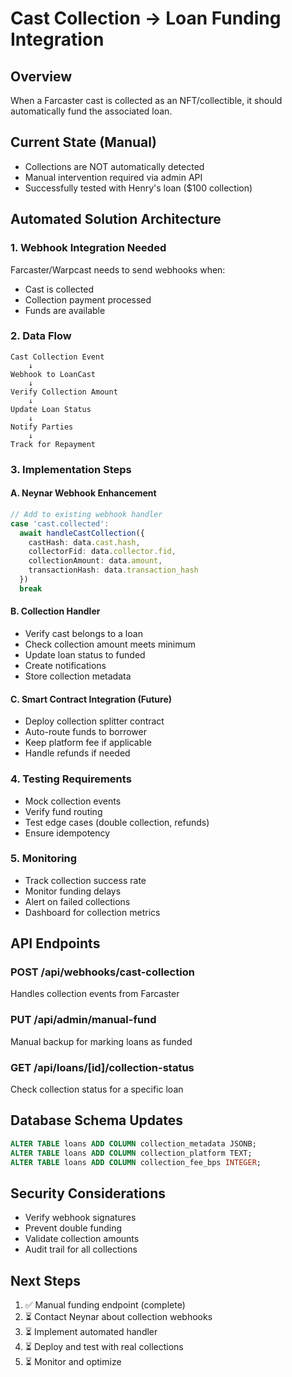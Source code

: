 # Cast Collection → Loan Funding Integration

## Overview
When a Farcaster cast is collected as an NFT/collectible, it should automatically fund the associated loan.

## Current State (Manual)
- Collections are NOT automatically detected
- Manual intervention required via admin API
- Successfully tested with Henry's loan ($100 collection)

## Automated Solution Architecture

### 1. Webhook Integration Needed
Farcaster/Warpcast needs to send webhooks when:
- Cast is collected
- Collection payment processed
- Funds are available

### 2. Data Flow
```
Cast Collection Event
    ↓
Webhook to LoanCast
    ↓
Verify Collection Amount
    ↓
Update Loan Status
    ↓
Notify Parties
    ↓
Track for Repayment
```

### 3. Implementation Steps

#### A. Neynar Webhook Enhancement
```typescript
// Add to existing webhook handler
case 'cast.collected':
  await handleCastCollection({
    castHash: data.cast.hash,
    collectorFid: data.collector.fid,
    collectionAmount: data.amount,
    transactionHash: data.transaction_hash
  })
  break
```

#### B. Collection Handler
- Verify cast belongs to a loan
- Check collection amount meets minimum
- Update loan status to funded
- Create notifications
- Store collection metadata

#### C. Smart Contract Integration (Future)
- Deploy collection splitter contract
- Auto-route funds to borrower
- Keep platform fee if applicable
- Handle refunds if needed

### 4. Testing Requirements
- Mock collection events
- Verify fund routing
- Test edge cases (double collection, refunds)
- Ensure idempotency

### 5. Monitoring
- Track collection success rate
- Monitor funding delays
- Alert on failed collections
- Dashboard for collection metrics

## API Endpoints

### POST /api/webhooks/cast-collection
Handles collection events from Farcaster

### PUT /api/admin/manual-fund
Manual backup for marking loans as funded

### GET /api/loans/[id]/collection-status
Check collection status for a specific loan

## Database Schema Updates
```sql
ALTER TABLE loans ADD COLUMN collection_metadata JSONB;
ALTER TABLE loans ADD COLUMN collection_platform TEXT;
ALTER TABLE loans ADD COLUMN collection_fee_bps INTEGER;
```

## Security Considerations
- Verify webhook signatures
- Prevent double funding
- Validate collection amounts
- Audit trail for all collections

## Next Steps
1. ✅ Manual funding endpoint (complete)
2. ⏳ Contact Neynar about collection webhooks
3. ⏳ Implement automated handler
4. ⏳ Deploy and test with real collections
5. ⏳ Monitor and optimize